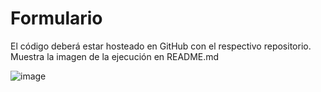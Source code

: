 # Formulario

El código deberá estar hosteado en GitHub con el respectivo repositorio. Muestra la imagen de la ejecución en README.md


![image](https://github.com/AnibalSpike/Formulario/assets/168206608/b04f3c15-cd82-4695-b406-f741f16d47ca)

